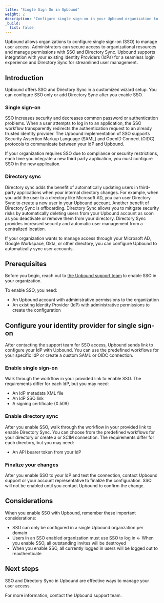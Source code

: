 ```yaml
---
title: "Single Sign On in Upbound"
weight: 2
description: "Configure single sign-on in your Upbound organization to manage user access"
_build:
  list: false
---
```


<!-- vale off -->
Upbound allows organizations to configure single sign-on (SSO) to manage user access. Administrators can secure access to organizational resources and manage permissions with SSO and Directory Sync. Upbound supports integration with your existing Identity Providers (IdPs) for a seamless login experience and Directory Sync for streamlined user management.
<!-- vale on -->

## Introduction

Upbound offers SSO and Directory Sync in a customized wizard setup. You can configure SSO only or add Directory Sync after you enable SSO.

<!-- vale off -->
### Single sign-on
<!-- vale on -->

SSO increases security and decreases common password or authentication problems. When a user attempts to log in to an application, the SSO workflow transparently redirects the authentication request to an already trusted identity provider. The Upbound implementation of SSO supports Security Assertion Markup Language (SAML) and OpenID Connect (OIDC) protocols to communicate between your IdP and Upbound.

<!-- vale off -->
If your organization requires SSO due to compliance or security restrictions, each time you integrate a new third party application, you must configure SSO in the new application.
<!-- vale on -->

### Directory sync

<!-- vale off -->
Directory sync adds the benefit of automatically updating users in third-party applications when your internal directory changes. For example, when you add the user to a directory like Microsoft AD, you can user Directory Sync to create a new user in your Upbound account. Another benefit of Directory Sync is offboarding. Directory Sync allows you to mitigate security risks by automatically deleting users from your Upbound account as soon as you deactivate or remove them from your directory. Directory Sync provides increased security and automatic user management from a centralized location.

If your organization wants to manage access through your Microsoft AD, Google Workspace, Okta, or other directory, you can configure Upbound to automatically sync user accounts.
<!-- vale on -->

## Prerequisites

Before you begin, reach out to [the Upbound support team](https://www.upbound.io/contact) to enable SSO in your organization.

To enable SSO, you need:

- An Upbound account with administrative permissions to the organization
- An existing Identity Provider (IdP) with administrative permissions to create the configuration

<!-- vale off -->
## Configure your identity provider for single sign-on
<!-- vale on -->

After contacting the support team for SSO access, Upbound sends link to configure your IdP with Upbound. You can use the predefined workflows for your specific IdP or create a custom SAML or OIDC connection.

<!-- vale off -->
### Enable single sign-on
<!-- vale on -->


Walk through the workflow in your provided link to enable SSO. The requirements differ for each IdP, but you may need:

- An IdP metadata XML file
- An IdP SSO link
- A signing certificate (X.509)

### Enable directory sync

After you enable SSO, walk through the workflow in your provided link to enable Directory Sync. You can choose from the predefined workflows for your directory or create a or SCIM connection. The requirements differ for each directory, but you may need:

- An API bearer token from your IdP

<!-- vale off -->
### Finalize your changes

After you enable SSO to your IdP and test the connection, contact Upbound support or your account representative to finalize the configuration. SSO will not be enabled until you contact Upbound to confirm the change.
<!-- vale on -->


## Considerations

When you enable SSO with Upbound, remember these important considerations:

<!-- vale off -->
- SSO can only be configured in a single Upbound organzation per domain
- Users in an SSO enabled organization must use SSO to log in
<- When you enable SSO, all outstanding invites will be destroyed
- When you enable SSO, all currently logged in users will be logged out to reauthenticate
<!-- vale on -->

## Next steps

SSO and Directory Sync in Upbound are effective ways to manage your user access.

For more information, contact the Upbound support team.